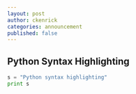 ```yaml
---
layout: post
author: ckenrick
categories: announcement
published: false
---
```


## Python Syntax Highlighting

```python
s = "Python syntax highlighting"
print s
```
